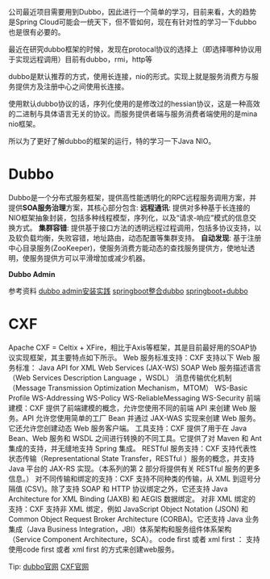 公司最近项目需要用到Dubbo，因此进行一个简单的学习，目前来看，大的趋势是Spring Cloud可能会一统天下，但不管如何，现在有针对性的学习一下dubbo也是很有必要的。

最近在研究dubbo框架的时候，发现在protocal协议的选择上（即选择哪种协议用于实现远程调用）目前有dubbo，rmi，http等


dubbo是默认推荐的方式，使用长连接，nio的形式。实现上就是服务消费方与服务提供方及注册中心之间使用长连接。

使用默认dubbo协议的话，序列化使用的是修改过的hessian协议，这是一种高效的二进制与具体语言无关的协议。而服务提供者端与服务消费者端使用的是mina nio框架。

所以为了更好了解dubbo的框架的运行，特的学习一下Java NIO。





# Dubbo #
Dubbo是一个分布式服务框架，提供高性能透明化的RPC远程服务调用方案，并提供**SOA服务治理**方案，其核心部分包含:
**远程通讯**: 提供对多种基于长连接的NIO框架抽象封装，包括多种线程模型，序列化，以及“请求-响应”模式的信息交换方式。
**集群容错**: 提供基于接口方法的透明远程过程调用，包括多协议支持，以及软负载均衡，失败容错，地址路由，动态配置等集群支持。
**自动发现**: 基于注册中心目录服务(ZooKeeper)，使服务消费方能动态的查找服务提供方，使地址透明，使服务提供方可以平滑增加或减少机器。


**Dubbo Admin**

参考资料
[dubbo admin安装实践](http://blog.csdn.net/evankaka/article/details/47858707)
[springboot整合dubbo](http://blog.csdn.net/hong0220/article/details/51072872)
[springboot+dubbo](http://www.cnblogs.com/cl2Blogs/p/5692203.html)

# CXF #
Apache CXF = Celtix + XFire，相比于Axis等框架，其是目前最好用的SOAP协议实现框架，其主要特点如下所示。
Web 服务标准支持：CXF 支持以下 Web 服务标准：
Java API for XML Web Services (JAX-WS)
SOAP
Web 服务描述语言（Web Services Description Language ，WSDL）
消息传输优化机制（Message Transmission Optimization Mechanism，MTOM）
WS-Basic Profile
WS-Addressing
WS-Policy
WS-ReliableMessaging
WS-Security
前端建模：CXF 提供了前端建模的概念，允许您使用不同的前端 API 来创建 Web 服务。API 允许您使用简单的工厂 Bean 并通过 JAX-WAS 实现来创建 Web 服务。它还允许您创建动态 Web 服务客户端。
工具支持：CXF 提供了用于在 Java Bean、Web 服务和 WSDL 之间进行转换的不同工具。它提供了对 Maven 和 Ant 集成的支持，并无缝地支持 Spring 集成。
RESTful 服务支持：CXF 支持代表性状态传输（Representational State Transfer，RESTful ）服务的概念，并支持 Java 平台的 JAX-RS 实现。（本系列的第 2 部分将提供有关 RESTful 服务的更多信息。）
对不同传输和绑定的支持：CXF 支持不同种类的传输，从 XML 到逗号分隔值 (CSV)。除了支持 SOAP 和 HTTP 协议绑定之外，它还支持 Java Architecture for XML Binding (JAXB) 和 AEGIS 数据绑定。
对非 XML 绑定的支持：CXF 支持非 XML 绑定，例如 JavaScript Object Notation (JSON) 和 Common Object Request Broker Architecture (CORBA)。它还支持 Java 业务集成（Java Business Integration，JBI）体系架构和服务组件体系架构（Service Component Architecture，SCA）。
code first 或者 xml first  ： 支持使用code first 或者 xml first 的方式来创建web服务。

Tip:
[dubbo官网](http://dubbo.io/)
[CXF官网](http://cxf.apache.org/)

